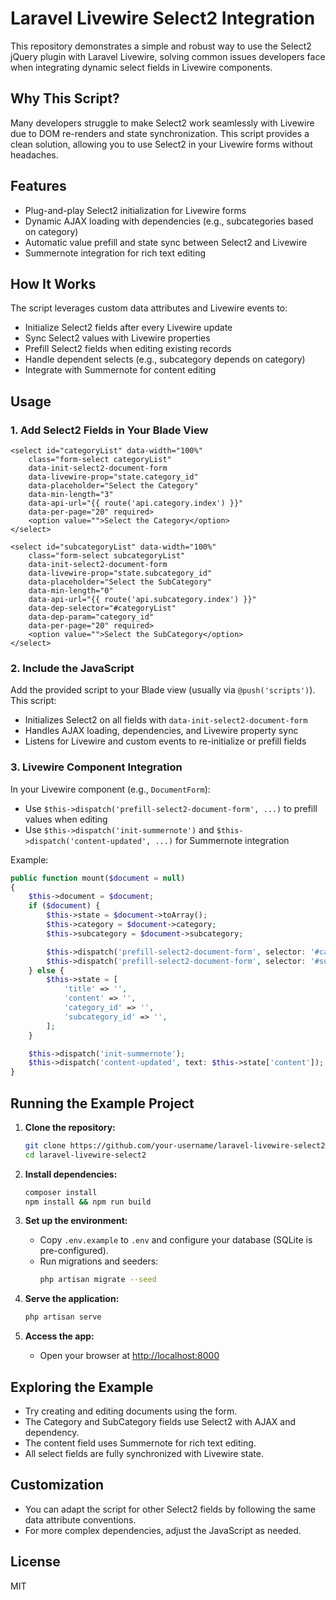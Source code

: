 # Laravel Livewire Select2 Integration

This repository demonstrates a simple and robust way to use the Select2 jQuery plugin with Laravel Livewire, solving common issues developers face when integrating dynamic select fields in Livewire components.

## Why This Script?

Many developers struggle to make Select2 work seamlessly with Livewire due to DOM re-renders and state synchronization. This script provides a clean solution, allowing you to use Select2 in your Livewire forms without headaches.

## Features

- Plug-and-play Select2 initialization for Livewire forms
- Dynamic AJAX loading with dependencies (e.g., subcategories based on category)
- Automatic value prefill and state sync between Select2 and Livewire
- Summernote integration for rich text editing

## How It Works

The script leverages custom data attributes and Livewire events to:

- Initialize Select2 fields after every Livewire update
- Sync Select2 values with Livewire properties
- Prefill Select2 fields when editing existing records
- Handle dependent selects (e.g., subcategory depends on category)
- Integrate with Summernote for content editing

## Usage

### 1. Add Select2 Fields in Your Blade View

```blade
<select id="categoryList" data-width="100%"
	class="form-select categoryList"
	data-init-select2-document-form
	data-livewire-prop="state.category_id"
	data-placeholder="Select the Category"
	data-min-length="3"
	data-api-url="{{ route('api.category.index') }}"
	data-per-page="20" required>
	<option value="">Select the Category</option>
</select>

<select id="subcategoryList" data-width="100%"
	class="form-select subcategoryList"
	data-init-select2-document-form
	data-livewire-prop="state.subcategory_id"
	data-placeholder="Select the SubCategory"
	data-min-length="0"
	data-api-url="{{ route('api.subcategory.index') }}"
	data-dep-selector="#categoryList"
	data-dep-param="category_id"
	data-per-page="20" required>
	<option value="">Select the SubCategory</option>
</select>
```

### 2. Include the JavaScript

Add the provided script to your Blade view (usually via `@push('scripts')`). This script:

- Initializes Select2 on all fields with `data-init-select2-document-form`
- Handles AJAX loading, dependencies, and Livewire property sync
- Listens for Livewire and custom events to re-initialize or prefill fields

### 3. Livewire Component Integration

In your Livewire component (e.g., `DocumentForm`):

- Use `$this->dispatch('prefill-select2-document-form', ...)` to prefill values when editing
- Use `$this->dispatch('init-summernote')` and `$this->dispatch('content-updated', ...)` for Summernote integration

Example:

```php
public function mount($document = null)
{
	$this->document = $document;
	if ($document) {
		$this->state = $document->toArray();
		$this->category = $document->category;
		$this->subcategory = $document->subcategory;

		$this->dispatch('prefill-select2-document-form', selector: '#categoryList', id: $this->category->id, text: $this->category->name);
		$this->dispatch('prefill-select2-document-form', selector: '#subcategoryList', id: $this->subcategory->id, text: $this->subcategory->name);
	} else {
		$this->state = [
			'title' => '',
			'content' => '',
			'category_id' => '',
			'subcategory_id' => '',
		];
	}

	$this->dispatch('init-summernote');
	$this->dispatch('content-updated', text: $this->state['content']);
}
```

## Running the Example Project

1. **Clone the repository:**
   ```bash
   git clone https://github.com/your-username/laravel-livewire-select2.git
   cd laravel-livewire-select2
   ```

2. **Install dependencies:**
   ```bash
   composer install
   npm install && npm run build
   ```

3. **Set up the environment:**
   - Copy `.env.example` to `.env` and configure your database (SQLite is pre-configured).
   - Run migrations and seeders:
	 ```bash
	 php artisan migrate --seed
	 ```

4. **Serve the application:**
   ```bash
   php artisan serve
   ```

5. **Access the app:**
   - Open your browser at [http://localhost:8000](http://localhost:8000)

## Exploring the Example

- Try creating and editing documents using the form.
- The Category and SubCategory fields use Select2 with AJAX and dependency.
- The content field uses Summernote for rich text editing.
- All select fields are fully synchronized with Livewire state.

## Customization

- You can adapt the script for other Select2 fields by following the same data attribute conventions.
- For more complex dependencies, adjust the JavaScript as needed.

## License

MIT
